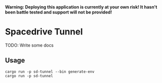 **Warning: Deploying this application is currently at your own risk! It hasn't been battle tested and support will not be provided!**

# Spacedrive Tunnel

TODO: Write some docs

## Usage

```
cargo run -p sd-tunnel --bin generate-env
cargo run -p sd-tunnel
```